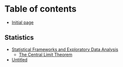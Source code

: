 # Table of contents

* [Initial page](README.md)

## Statistics

* [Statistical Frameworks and Exploratory Data Analysis](statistics/statistical-frameworks-and-exploratory-data-analysis/README.md)
  * [The Central Limit Theorem](statistics/statistical-frameworks-and-exploratory-data-analysis/the-central-limit-theorem.md)
* [Untitled](statistics/untitled.md)


